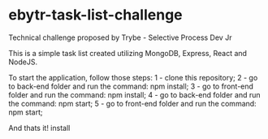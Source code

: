 # ebytr-task-list-challenge
Technical challenge proposed by Trybe -  Selective Process Dev Jr

This is a simple task list created utilizing MongoDB, Express, React and NodeJS.

To start the application, follow those steps:
1 - clone this repository;
2 - go to back-end folder and run the command: npm install;
3 - go to front-end folder and run the command: npm install;
4 - go to back-end folder and run the command: npm start;
5 - go to front-end folder and run the command: npm start;

And thats it!
install
